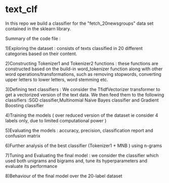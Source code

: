# text_clf

In this repo we build a classifier for the "fetch_20newsgroups" data set contained in the sklearn library.

Summary of the code file :

1)Exploring the dataset : consists of texts classified in 20 different categories based on their content.

2)Constructing Tokenizer1 and Tokenizer2 functions : these functions are constructed based on the build-in word_tokenizer function along with other word operations/transformations, such as removing stopwords, converting upper letters to lower letters, word stemming etc.

3)Defining text classifiers : We consider the TfidfVectorizer transformer to get a vectorized version of the text data. We then feed them to the following classifiers :SGD classifier,Multinomial Naive Bayes classifier and Gradient Boosting classifier

4)Training the models ( over reduced version of the dataset ie consider 4 labels only, due to limited computational power )

5)Evaluating the models : accuracy, precision, classification report and confusion matrix

6)Further analysis of the best classifier (Tokenizer1 + MNB ) using n-grams

7)Tuning and Evaluating the final model : we consider the classifier which used both unigrams and bigrams and, tune its hyperparameters and evaluate its performance

8)Behaviour of the final model over the 20-label dataset
